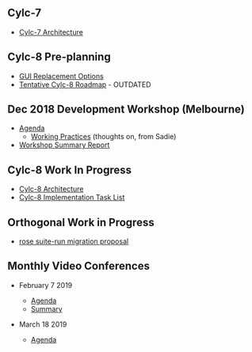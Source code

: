 ## Cylc-7
- [Cylc-7 Architecture](cylc-7-architecture)

## Cylc-8 Pre-planning
- [GUI Replacement Options](gui-replacement-options)
- [Tentative Cylc-8 Roadmap](cylc-8-roadmap) - OUTDATED

## Dec 2018 Development Workshop (Melbourne)
- [Agenda](dec-workshop-agenda)
  - [Working Practices](practices-prompts) (thoughts on, from Sadie)
- [Workshop Summary Report](dec-workshop-report)

## Cylc-8 Work In Progress
- [Cylc-8 Architecture](cylc-8-architecture)
- [Cylc-8 Implementation Task List](cylc-8-tasks)

## Orthogonal Work in Progress
- [rose suite-run migration proposal](proposal-rose-suite-run.md)
 
## Monthly Video Conferences

- February 7 2019
  - [Agenda](meetings/vc-feb-2019-agenda.md)
  - [Summary](meetings/vc-feb-2019-summary.md)

- March 18 2019
  - [Agenda](meetings/vc-march-2019-agenda.md)
